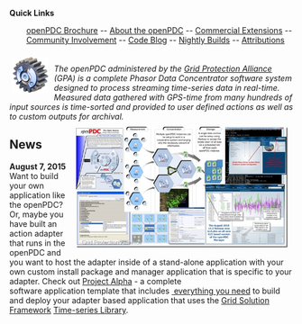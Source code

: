 <div class="wikidoc">
<p><strong>Quick Links</strong></p>
</div>
<div style="padding-left: 30px;">
<a title="openPDC Brochure" href="https://www.gridprotectionalliance.org/docs/products/openpdc/brochure20.pdf" target="_blank">openPDC Brochure</a>
 -- <a title="About the openPDC" href="https://www.gridprotectionalliance.org/products.asp#PDC" target="_blank">About the openPDC</a>
 -- <a href="https://github.com/GridProtectionAlliance/openPDC/blob/Wiki/Wiki/Documents/openPDC_Commercial_Extensions.md">Commercial Extensions</a>
 -- <a href="https://github.com/GridProtectionAlliance/openPDC/blob/Wiki/Wiki/Home.md/#Community">Community Involvement</a>
 -- <a href="https://github.com/GridProtectionAlliance/openPDC/blob/Wiki/Wiki/Documents/Code_Blog_Developers.md">Code Blog</a>
 -- <a title="GPA Nightly Builds" href="https://www.gridprotectionalliance.org/nightlybuilds.asp" target="_blank">Nightly Builds</a>
 -- <a href="https://github.com/GridProtectionAlliance/openPDC/blob/Wiki/Wiki/Home.md/#Attributions">Attributions</a>
</div>
<div class="wikidoc"><br /><a href="https://github.com/GridProtectionAlliance/openPDC/blob/Wiki/Wiki/Home.files/Service64.png"><img style="margin: 5px 10px 10px 5px; display: inline; border-width: 0px;" title="Service64" src="https://github.com/GridProtectionAlliance/openPDC/blob/Wiki/Wiki/Home.files/Service64_thumb.png" alt="Service64" width="64" height="64" align="left" border="0" /></a>&nbsp;</div>
<div class="wikidoc"><em>The openPDC administered by the <a title="GPA" href="http://www.gridprotectionalliance.org/gsdefault.htm" target="_blank">Grid Protection Alliance </a>(GPA) is a complete Phasor Data Concentrator software system designed to process streaming time-series data in real-time. Measured data gathered with GPS-time from many hundreds of input source</em><em>s is time-sorted and provided to user defined actions as well as to custom outputs for archival.</em>&nbsp;&nbsp;</div>
<div class="wikidoc"><img style="margin: 10px; display: inline; border-width: 0px;" title="openPDC Collage" src="https://github.com/GridProtectionAlliance/openPDC/blob/Wiki/Wiki/Home.files/collage.jpg" alt="openPDC Collage" width="376" height="215" align="right" border="0" /></div>
<p><a name="News"></a></p>
<h2>News<strong>&nbsp;</strong></h2>
<div class="wikidoc">
<div class="wikidoc">
<div class="wikidoc"><strong>August&nbsp;7, 2015 </strong>Want to build your own application like the openPDC? Or, maybe you have built an action adapter that runs in the openPDC and you want to host the adapter&nbsp;inside of a stand-alone&nbsp;application with&nbsp;your own custom install package and manager application that is specific to your adapter. Check out&nbsp;<a title="Check out Project Alpha!" href="https://www.gridprotectionalliance.org/projectAlpha.asp" target="_blank">Project Alpha</a>&nbsp;- a complete software&nbsp;application&nbsp;template that&nbsp;includes&nbsp;<a title="GSF TSL Components" href="https://www.gridprotectionalliance.org/docs/products/gsf/tsl-components-2015.pdf" target="_blank"> everything you need</a>&nbsp;to build and deploy&nbsp;your adapter based application that&nbsp;uses&nbsp;the <a title="Grid Solution Framework" href="https://www.gridprotectionalliance.org/technology.asp#GSF" target="_blank">Grid Solution Framework</a>&nbsp;<a title="Time-series Library" href="https://www.gridprotectionalliance.org/technology.asp#TSL" target="_blank">Time-series Library</a>.</div>
<div class="wikidoc">&nbsp;</div>
